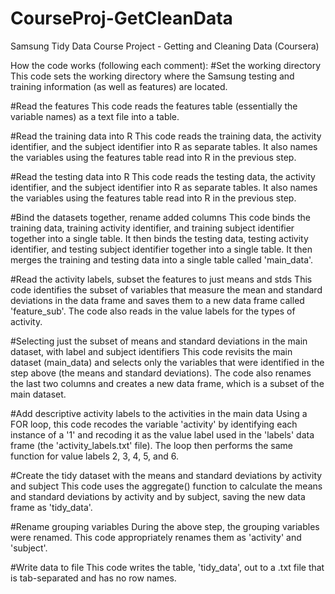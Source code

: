 CourseProj-GetCleanData
=======================

Samsung Tidy Data Course Project - Getting and Cleaning Data (Coursera)

How the code works (following each comment):
#Set the working directory
This code sets the working directory where the Samsung testing and training information (as well as features) are located.

#Read the features
This code reads the features table (essentially the variable names) as a text file into a table.

#Read the training data into R
This code reads the training data, the activity identifier, and the subject identifier into R as separate tables. It also names the variables using the features table read into R in the previous step.

#Read the testing data into R
This code reads the testing data, the activity identifier, and the subject identifier into R as separate tables. It also names the variables using the features table read into R in the previous step.

#Bind the datasets together, rename added columns
This code binds the training data, training activity identifier, and training subject identifier together into a single table. It then binds the testing data, testing activity identifier, and testing subject identifier together into a single table. It then merges the training and testing data into a single table called 'main_data'.

#Read the activity labels, subset the features to just means and stds
This code identifies the subset of variables that measure the mean and standard deviations in the data frame and saves them to a new data frame called 'feature_sub'. The code also reads in the value labels for the types of activity.

#Selecting just the subset of means and standard deviations in the main dataset, with label and subject identifiers
This code revisits the main dataset (main_data) and selects only the variables that were identified in the step above (the means and standard deviations). The code also renames the last two columns and creates a new data frame, which is a subset of the main dataset.

#Add descriptive activity labels to the activities in the main data
Using a FOR loop, this code recodes the variable 'activity' by identifying each instance of a '1' and recoding it as the value label used in the 'labels' data frame (the 'activity_labels.txt' file). The loop then performs the same function for value labels 2, 3, 4, 5, and 6.

#Create the tidy dataset with the means and standard deviations by activity and subject
This code uses the aggregate() function to calculate the means and standard deviations by activity and by subject, saving the new data frame as 'tidy_data'.

#Rename grouping variables
During the above step, the grouping variables were renamed. This code appropriately renames them as 'activity' and 'subject'.

#Write data to file
This code writes the table, 'tidy_data', out to a .txt file that is tab-separated and has no row names.

